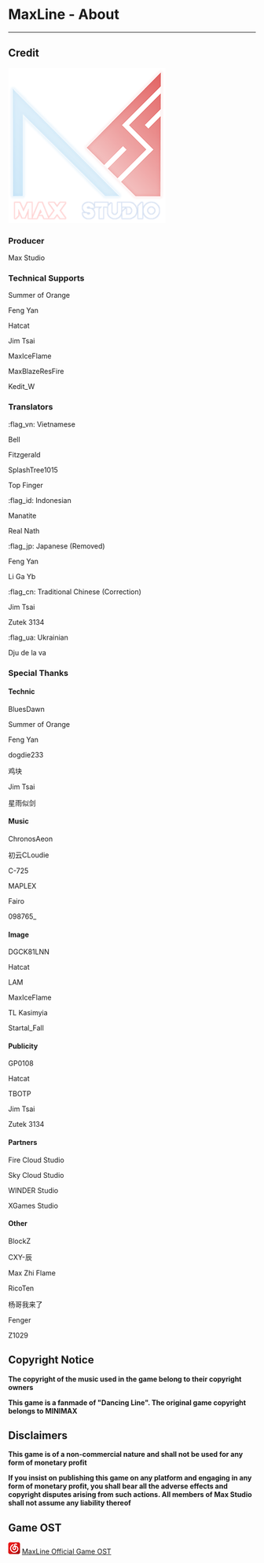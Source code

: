 # MaxLine - About
*****
## Credit
![studio](img/studio.png)

### Producer
Max Studio

### Technical Supports
Summer of Orange

Feng Yan

Hatcat

Jim Tsai

MaxIceFlame

MaxBlazeResFire

Kedit_W

### Translators
:flag_vn: Vietnamese

Bell

Fitzgerald

SplashTree1015

Top Finger

:flag_id: Indonesian

Manatite

Real Nath

:flag_jp: Japanese (Removed)

Feng Yan

Li Ga Yb

:flag_cn: Traditional Chinese (Correction)

Jim Tsai

Zutek 3134

:flag_ua: Ukrainian

Dju de la va

### Special Thanks
#### Technic
BluesDawn

Summer of Orange

Feng Yan

dogdie233

鸡块

Jim Tsai

星雨似剑

#### Music
ChronosAeon

初云CLoudie

C-725

MAPLEX

Fairo

098765_

#### Image
DGCK81LNN

Hatcat

LAM

MaxIceFlame

TL Kasimyia

Startal_Fall

#### Publicity
GP0108

Hatcat

TBOTP

Jim Tsai

Zutek 3134

#### Partners
Fire Cloud Studio

Sky Cloud Studio

WINDER Studio

XGames Studio

#### Other
BlockZ

CXY-辰

Max Zhi Flame

RicoTen

杨哥我来了

Fenger

Z1029

## Copyright Notice
**The copyright of the music used in the game belong to their copyright owners**

**This game is a fanmade of "Dancing Line". The original game copyright belongs to MINIMAX**

## Disclaimers
**This game is of a non-commercial nature and shall not be used for any form of monetary profit**

**If you insist on publishing this game on any platform and engaging in any form of monetary profit, you shall bear all the adverse effects and copyright disputes arising from such actions. All members of Max Studio shall not assume any liability thereof**

## Game OST
![music](img/music.png) [MaxLine Official Game OST](https://music.163.com/djradio?id=1004185369 "NetEase Cloud Music")